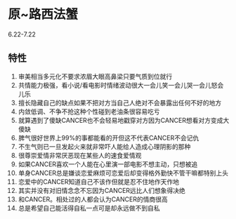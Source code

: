 # 原~路西法蟹
6.22-7.22
## 特性
1.	审美相当多元化不要求浓眉大眼高鼻梁只要气质到位就行
2.	共情能力极强，看小说/看电影时情绪波动很大一会儿笑一会儿哭一会儿怒会儿乐
3.	擅长隐藏自己的缺点如果不把对方当自己人绝对不会暴露出任何不好的地方
4.	内敛低调、不争不抢这种个性碰到老油条很容易吃亏
5.	就算遇到了傻缺CANCER也不会轻易地戳穿对方因为CANCER想看对方变成大傻缺
6.	脾气很好世界上99%的事都能看的开但这不代表CANCER不会记仇
7.	不生气则已一旦发起火来就非常吓人能给人造成心理阴影的那种
8.	很尊崇爱情非常厌恶现在某些人的速食爱情观
9.	如果CANCER喜欢一个人能在心里演一部电影不想主动，只想被追
10.	单身CANCER总是嫌谈恋爱麻烦可恋爱后却变得格外勤快不管干嘛都特别上头
11.	恋爱中的CANCER知道自己不该作但就是忍不住地作天作地
12.	其实并没有对旧情念念不忘因为CANCER远比人们想象得决绝
13.	和CANCER。相处过的人都会认为CANCER的情商很高
14.	总是希望自己能活得自私一点可是却永远做不到自私


